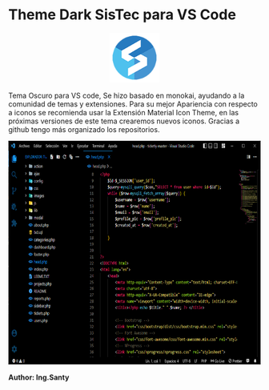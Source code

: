 # Theme Dark SisTec para VS Code
<p align="center">
  <img src="https://raw.githubusercontent.com/AlTiSimO/SisTecDarck/main/img/S.png" alt="SisTec"  height="100" width="100">
</p>

Tema Oscuro para VS code, Se hizo basado en monokai, ayudando a la comunidad de temas y extensiones. Para su mejor Apariencia con respecto a iconos se recomienda usar la Extensión Material Icon Theme, en las próximas versiones de este tema crearemos nuevos iconos. Gracias a github tengo más organizado los repositorios.

<p align="center">
  <img src="https://raw.githubusercontent.com/AlTiSimO/SisTecDarck/main/img/Modelo.png" alt="SisTecModel"  height="447" width="683">
</p>

**Author: Ing.Santy**
